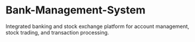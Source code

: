 # Bank-Management-System
Integrated banking and stock exchange platform for account management, stock trading, and transaction processing.
